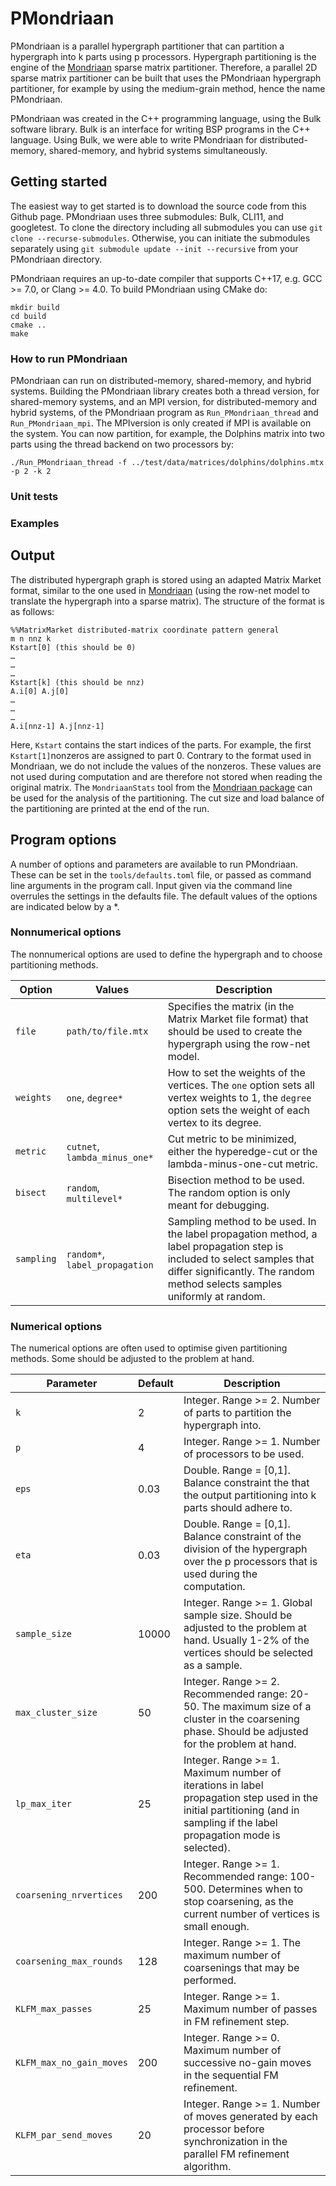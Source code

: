 # PMondriaan

PMondriaan is a parallel hypergraph partitioner that can partition a hypergraph into k parts using p processors. Hypergraph partitioning is the engine of the [Mondriaan](https://webspace.science.uu.nl/~bisse101/Mondriaan/Docs/USERS_GUIDE.html) sparse matrix partitioner. Therefore, a parallel 2D sparse matrix partitioner can be built that uses the PMondriaan hypergraph partitioner, for example by using the medium-grain method, hence the name PMondriaan.

PMondriaan was created in the C++ programming language, using the Bulk software library. Bulk is an interface for writing BSP programs in the C++ language. Using Bulk, we were able to write PMondriaan for distributed-memory, shared-memory, and hybrid systems simultaneously. 

## Getting started

The easiest way to get started is to download the source code from this Github page. PMondriaan uses three submodules: Bulk, CLI11, and googletest. To clone the directory including all submodules you can use `git clone --recurse-submodules`. Otherwise, you can initiate the submodules separately using `git submodule update --init --recursive` from your PMondriaan directory.

PMondriaan requires an up-to-date compiler that supports C++17, e.g. GCC >= 7.0, or Clang >= 4.0. To build PMondriaan using CMake do:

    mkdir build
    cd build
    cmake ..
    make

### How to run PMondriaan

PMondriaan can run on distributed-memory, shared-memory, and hybrid systems. Building the PMondriaan library creates both a thread version, for shared-memory systems, and an MPI version, for distributed-memory and hybrid systems, of the PMondriaan program as `Run_PMondriaan_thread` and `Run_PMondriaan_mpi`. The MPIversion is only created if MPI is available on the system. You can now partition, for example, the Dolphins matrix into two parts using the thread backend on two processors by:

    ./Run_PMondriaan_thread -f ../test/data/matrices/dolphins/dolphins.mtx -p 2 -k 2

### Unit tests
### Examples

## Output

The distributed hypergraph graph is stored using an adapted Matrix Market format, similar to the one used in [Mondriaan](https://webspace.science.uu.nl/~bisse101/Mondriaan/Docs/USERS_GUIDE.html) (using the row-net model to translate the hypergraph into a sparse matrix). The structure of the format is as follows:

```
%%MatrixMarket distributed-matrix coordinate pattern general
m n nnz k
Kstart[0] (this should be 0)
…
…
…
Kstart[k] (this should be nnz)
A.i[0] A.j[0]
…
…
…
A.i[nnz-1] A.j[nnz-1]
```
Here, `Kstart` contains the start indices of the parts. For example, the first `Kstart[1]`nonzeros are assigned to part 0.  Contrary to the format used in Mondriaan, we do not include the values of the nonzeros. These values are not used during computation and are therefore not stored when reading the original matrix.  The `MondriaanStats` tool from the [Mondriaan package](https://webspace.science.uu.nl/~bisse101/Mondriaan/Docs/USERS_GUIDE.html) can be used for the analysis of the partitioning. The cut size and load balance of the partitioning are printed at the end of the run.

## Program options

A number of options and parameters are available to run PMondriaan. These can be set in the `tools/defaults.toml` file, or passed as command line arguments in the program call. Input given via the command line overrules the settings in the defaults file. The default values of the options are indicated below by a \*.

### Nonnumerical options

The nonnumerical options are used to define the hypergraph and to choose partitioning methods.

Option | Values | Description
------------ | ------------- | ------------- 
`file` | `path/to/file.mtx` | Specifies the matrix (in the Matrix Market file format) that should be used to create the hypergraph using the row-net model.
`weights` | `one`, `degree*` | How to set the weights of the vertices. The `one` option sets all vertex weights to 1, the `degree` option sets the weight of each vertex to its degree.
`metric` | `cutnet`, `lambda_minus_one*` | Cut metric to be minimized, either the hyperedge-cut or the lambda-minus-one-cut metric.
`bisect` | `random`, `multilevel*` | Bisection method to be used. The random option is only meant for debugging.
`sampling` | `random*`, `label_propagation` | Sampling method to be used. In the label propagation method, a label propagation step is included to select samples that differ significantly. The random method selects samples uniformly at random.

### Numerical options

The numerical options are often used to optimise given partitioning methods. Some should be adjusted to the problem at hand.

Parameter | Default | Description
------------ | ------------- | ------------- 
`k` | 2 | Integer. Range >= 2. Number of parts to partition the hypergraph into.
`p` | 4 | Integer. Range >= 1. Number of processors to be used.
`eps` | 0.03 | Double. Range = [0,1]. Balance constraint the that the output partitioning into k parts should adhere to.
`eta` | 0.03 | Double. Range = [0,1]. Balance constraint of the division of the hypergraph over the p processors that is used during the computation.
`sample_size` | 10000 | Integer. Range >= 1. Global sample size. Should be adjusted to the problem at hand. Usually 1-2% of the vertices should be selected as a sample.
`max_cluster_size` | 50 | Integer. Range >= 2. Recommended range: 20-50. The maximum size of a cluster in the coarsening phase. Should be adjusted for the problem at hand.
`lp_max_iter` | 25 | Integer. Range >= 1. Maximum number of iterations in label propagation step used in the initial partitioning (and in sampling if the label propagation mode is selected).
`coarsening_nrvertices` | 200 | Integer. Range >= 1. Recommended range: 100-500. Determines when to stop coarsening, as the current number of vertices is small enough.
`coarsening_max_rounds` | 128 | Integer. Range >= 1. The maximum number of coarsenings that may be performed.
`KLFM_max_passes` | 25 | Integer. Range >= 1. Maximum number of passes in FM refinement step.
`KLFM_max_no_gain_moves` | 200 | Integer. Range >= 0. Maximum number of successive no-gain moves in the sequential FM refinement.
`KLFM_par_send_moves` | 20 | Integer. Range >= 1. Number of moves generated by each processor before synchronization in the parallel FM refinement algorithm.
